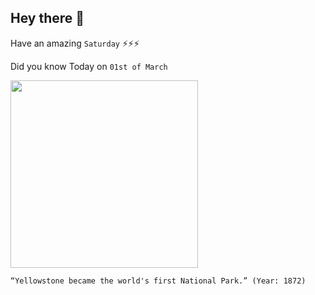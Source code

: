 ## Hey there 👋
Have an amazing `Saturday` ⚡⚡⚡

Did you know Today on `01st of March`
 
 [<img src="https://upload.wikimedia.org/wikipedia/commons/thumb/8/82/Yellowstone_National_Park_by_Wellge%2C_1904.jpg/2560px-Yellowstone_National_Park_by_Wellge%2C_1904.jpg" width="300" />](https://en.wikipedia.org/wiki/Yellowstone_National_Park#:~:text=It%20was%20established%20by%20the,national%20park%20in%20the%20world.) 
 ```
“Yellowstone became the world's first National Park.” (Year: 1872)
```
